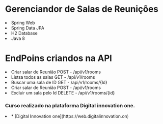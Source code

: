 # Gerenciandor de Salas de Reunições
<li> Spring Web </li>
<li> Spring Data JPA </li>
<li> H2 Database </li>
<li> Java 8 </li>

# EndPoins criandos na API
<li>Criar salar de Reunião POST - /api/v1/rooms </li>
<li>Listsa todos as salas  GET - /api/v1/rooms </li>
<li>Buscar uma sala de ID  GET  - /api/v1/rooms/{Id} </li>
<li>Criar salar de Reunião POST - /api/v1/rooms </li>
<li>Excluir um sala pelo Id DELETE - /api/v1/rooms/{id} </li>   

### Curso realizado na plataforma Digital innovation one.

<li>* [Digital Innovation one](https://web.digitalinnovation.on)</li> 
